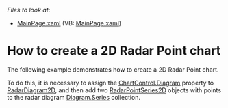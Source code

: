 <!-- default file list -->
*Files to look at*:

* [MainPage.xaml](./CS/RadarPointSeries/MainPage.xaml) (VB: [MainPage.xaml](./VB/RadarPointSeries/MainPage.xaml))
<!-- default file list end -->
# How to create a 2D Radar Point chart


<p>The following example demonstrates how to create a 2D Radar Point chart.</p><p>To do this, it is necessary to assign the <a href="http://documentation.devexpress.com/#Silverlight/DevExpressXpfChartsChartControl_Diagramtopic"><u>ChartControl.Diagram</u></a> property to <a href="http://documentation.devexpress.com/#Silverlight/clsDevExpressXpfChartsRadarDiagram2Dtopic"><u>RadarDiagram2D</u></a>,  and then add two <a href="http://documentation.devexpress.com/#Silverlight/clsDevExpressXpfChartsRadarPointSeries2Dtopic"><u>RadarPointSeries2D</u></a> objects with points to the radar diagram <a href="http://documentation.devexpress.com/#Silverlight/DevExpressXpfChartsDiagram_Seriestopic"><u>Diagram.Series</u></a> collection. </p><br />


<br/>


